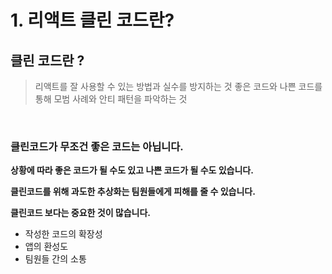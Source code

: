# 1. 리액트 클린 코드란?

## 클린 코드란 ?

> 리액트를 잘 사용할 수 있는 방법과 실수를 방지하는 것
좋은 코드와 나쁜 코드를 통해 모범 사례와 안티 패턴을 파악하는 것

<br/>

### 클린코드가 무조건 좋은 코드는 아닙니다.

**상황에 따라 좋은 코드가 될 수도 있고 나쁜 코드가 될 수도 있습니다.**

**클린코드를 위해 과도한 추상화는 팀원들에게 피해를 줄 수 있습니다.**

**클린코드 보다는 중요한 것이 많습니다.**

- 작성한 코드의 확장성
- 앱의 환성도
- 팀원들 간의 소통